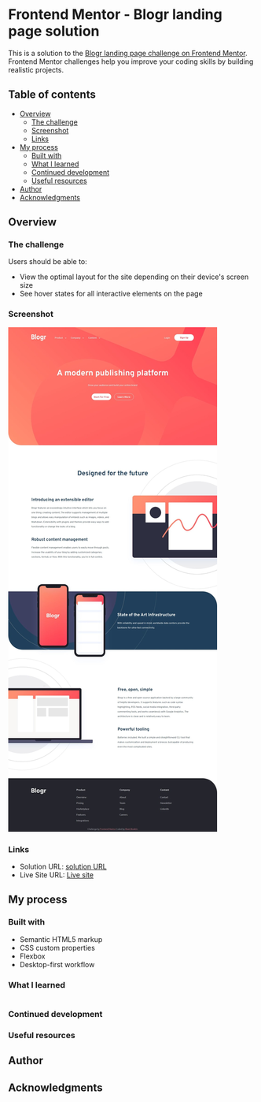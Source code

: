 # Frontend Mentor - Blogr landing page solution

This is a solution to the [Blogr landing page challenge on Frontend Mentor](https://www.frontendmentor.io/challenges/blogr-landing-page-EX2RLAApP). Frontend Mentor challenges help you improve your coding skills by building realistic projects. 

## Table of contents

- [Overview](#overview)
  - [The challenge](#the-challenge)
  - [Screenshot](#screenshot)
  - [Links](#links)
- [My process](#my-process)
  - [Built with](#built-with)
  - [What I learned](#what-i-learned)
  - [Continued development](#continued-development)
  - [Useful resources](#useful-resources)
- [Author](#author)
- [Acknowledgments](#acknowledgments)

## Overview

### The challenge

Users should be able to:

- View the optimal layout for the site depending on their device's screen size
- See hover states for all interactive elements on the page

### Screenshot

![Screenshot of the solution](./design/screenshot.jpg)

### Links

- Solution URL: [solution URL]()
- Live Site URL: [Live site](https://ilham-bouk.github.io/Blogr_landing_page/)

## My process

### Built with

- Semantic HTML5 markup
- CSS custom properties
- Flexbox
- Desktop-first workflow

### What I learned


```css

```

### Continued development


### Useful resources


## Author


## Acknowledgments
